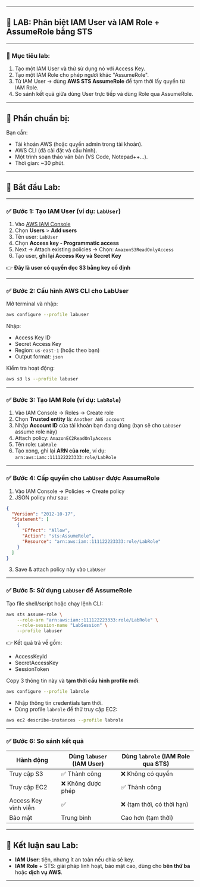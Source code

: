 

---

## 🔬 **LAB: Phân biệt IAM User và IAM Role + AssumeRole bằng STS**

---

### 🎯 Mục tiêu lab:

1. Tạo một IAM User và thử sử dụng nó với Access Key.
2. Tạo một IAM Role cho phép người khác "AssumeRole".
3. Từ IAM User → dùng **AWS STS AssumeRole** để tạm thời lấy quyền từ IAM Role.
4. So sánh kết quả giữa dùng User trực tiếp và dùng Role qua AssumeRole.

---

## 🧱 Phần chuẩn bị:

Bạn cần:

* Tài khoản AWS (hoặc quyền admin trong tài khoản).
* AWS CLI (đã cài đặt và cấu hình).
* Một trình soạn thảo văn bản (VS Code, Notepad++...).
* Thời gian: ~30 phút.

---

## 🧪 Bắt đầu Lab:

---

### ✅ Bước 1: Tạo IAM User (ví dụ: `LabUser`)

1. Vào [AWS IAM Console](https://console.aws.amazon.com/iam/)
2. Chọn **Users** > **Add users**
3. Tên user: `LabUser`
4. Chọn **Access key - Programmatic access**
5. Next → Attach existing policies → Chọn: `AmazonS3ReadOnlyAccess`
6. Tạo user, **ghi lại Access Key và Secret Key**

👉 **Đây là user có quyền đọc S3 bằng key cố định**

---

### ✅ Bước 2: Cấu hình AWS CLI cho LabUser

Mở terminal và nhập:

```bash
aws configure --profile labuser
```

Nhập:

* Access Key ID
* Secret Access Key
* Region: `us-east-1` (hoặc theo bạn)
* Output format: `json`

Kiểm tra hoạt động:

```bash
aws s3 ls --profile labuser
```

---

### ✅ Bước 3: Tạo IAM Role (ví dụ: `LabRole`)

1. Vào IAM Console → Roles → Create role
2. Chọn **Trusted entity** là: `Another AWS account`
3. Nhập **Account ID** của tài khoản bạn đang dùng (bạn sẽ cho `LabUser` assume role này)
4. Attach policy: `AmazonEC2ReadOnlyAccess`
5. Tên role: `LabRole`
6. Tạo xong, ghi lại **ARN của role**, ví dụ:
   `arn:aws:iam::111122223333:role/LabRole`

---

### ✅ Bước 4: Cấp quyền cho `LabUser` được **AssumeRole**

1. Vào IAM Console → Policies → Create policy
2. JSON policy như sau:

```json
{
  "Version": "2012-10-17",
  "Statement": [
    {
      "Effect": "Allow",
      "Action": "sts:AssumeRole",
      "Resource": "arn:aws:iam::111122223333:role/LabRole"
    }
  ]
}
```

3. Save & attach policy này vào `LabUser`

---

### ✅ Bước 5: Sử dụng `LabUser` để AssumeRole

Tạo file shell/script hoặc chạy lệnh CLI:

```bash
aws sts assume-role \
    --role-arn "arn:aws:iam::111122223333:role/LabRole" \
    --role-session-name "LabSession" \
    --profile labuser
```

👉 Kết quả trả về gồm:

* AccessKeyId
* SecretAccessKey
* SessionToken

Copy 3 thông tin này và **tạm thời cấu hình profile mới**:

```bash
aws configure --profile labrole
```

* Nhập thông tin credentials tạm thời.
* Dùng profile `labrole` để thử truy cập EC2:

```bash
aws ec2 describe-instances --profile labrole
```

---

### ✅ Bước 6: So sánh kết quả

| Hành động            | Dùng `labuser` (IAM User) | Dùng `labrole` (IAM Role qua STS) |
| -------------------- | ------------------------- | --------------------------------- |
| Truy cập S3          | ✅ Thành công              | ❌ Không có quyền                  |
| Truy cập EC2         | ❌ Không được phép         | ✅ Thành công                      |
| Access Key vĩnh viễn | ✅                         | ❌ (tạm thời, có thời hạn)         |
| Bảo mật              | Trung bình                | Cao hơn (tạm thời)                |

---

## 📘 Kết luận sau Lab:

* **IAM User**: tiện, nhưng ít an toàn nếu chia sẻ key.
* **IAM Role** + STS: giải pháp linh hoạt, bảo mật cao, dùng cho **bên thứ ba** hoặc **dịch vụ AWS**.

---


